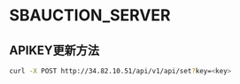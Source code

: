 # SBAUCTION_SERVER

## APIKEY更新方法

```bash
curl -X POST http://34.82.10.51/api/v1/api/set?key=<key>
```
